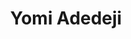 ---
title: Yomi Adedeji
featured_image: https://res.cloudinary.com/softcomux/image/upload/f_auto,q_auto/v1533824297/sfc/headers/leadership-header-adj.png
image_description: Black and white collage of business executives
name: Yomi Adedeji
designation: Chief Executive Officer
profile: executive
position: 1
image: https://res.cloudinary.com/softcomux/image/upload/f_auto,q_auto/v1533825969/sfc/leadership/yomi.png
summary: |-
    Lorem ipsum is placeholder text commonly used in the graphic,  print, and publishing industries for previewing layouts and visual mockups
detail: |-
    Yomi Adedeji co-founded Softcom Limited in 2007. Since the company’s formation, Yomi has held several positions including those of the managing partner, CEO, and Head-IT. Yomi is a tech enthusiast which emphasizes his commitment to building a solutions company focused on connecting people, businesses, and communities in Africa using technology. Under his leadership, Softcom has pioneered some of Africa’s largest technology-focused deployments in addressing various problems for leading telecoms, consumer goods, financial, retail and governmental organizations. Yomi received a B.Sc from Covenant University in 2007, and is an Alumnus of the Stanford University SEED Program. 
---